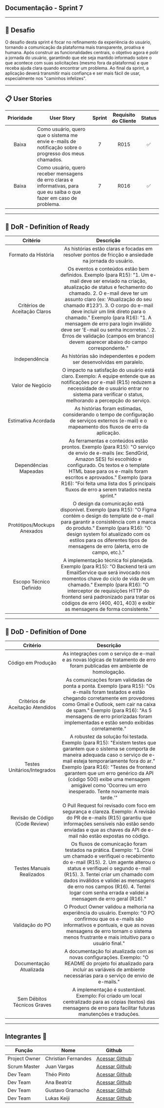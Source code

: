 ## Documentação - Sprint 7

---
## 🏅 Desafio

O desafio desta sprint é focar no refinamento da experiência do usuário, tornando a comunicação da plataforma mais transparente, proativa e humana. Após construir as funcionalidades centrais, o objetivo agora é polir a jornada do usuário, garantindo que ele seja mantido informado sobre o que acontece com suas solicitações (mesmo fora da plataforma) e que receba ajuda clara quando encontrar um problema. Ao final da sprint, a aplicação deverá transmitir mais confiança e ser mais fácil de usar, especialmente nos "caminhos infelizes".

---
## 📋 User Stories

| Prioridade | User Story                                                                                                                                       | Sprint | Requisito do Cliente | Status   |
| :--------: | -----------------------------------------------------------------------------------------------------------------------------------------------  | :----: | :------------------: | :------: |
|    Baixa   |	Como usuário, quero que o sistema me envie e-mails de notificação sobre o progresso dos meus chamados.                                          |   7    | R015                 |    ✅    |
|    Baixa	 |	Como usuário, quero receber mensagens de erro claras e informativas, para que eu saiba o que fazer em caso de problema.                         |   7    | R016                 |    ✅    |

---

## 🏅 DoR - Definition of Ready

|  Critério                    | Descrição                                                                                                                                                                                                                                                                                                                                                                                                                                                                                                   |
| :--------------------------: | :---------------------------------------------------------------------------------------------------------------------------------------------------------------------------------------------------------------------------------------------------------------------------------------------------------------------------------------------------------------------------------------------------------------------------------------------------------------------------------------------------------: |
|Formato da História           |	As histórias estão claras e focadas em resolver pontos de fricção e ansiedade na jornada do usuário.                                                                                                                                                                                                                                                                                                                                                                                                       |
|Critérios de Aceitação Claros |	Os eventos e conteúdos estão bem definidos. Exemplo (para R15): "1. Um e-mail deve ser enviado na criação, atualização de status e fechamento do chamado. 2. O e-mail deve ter um assunto claro (ex: 'Atualização do seu chamado #123'). 3. O corpo do e-mail deve incluir um link direto para o chamado." Exemplo (para R16): "1. A mensagem de erro para login inválido deve ser 'E-mail ou senha incorretos.'. 2. Erros de validação (campos em branco) devem aparecer abaixo do campo correspondente." |
|Independência                 |	As histórias são independentes e podem ser desenvolvidas em paralelo.                                                                                                                                                                                                                                                                                                                                                                                                                                      |
|Valor de Negócio              |	O impacto na satisfação do usuário está claro. Exemplo: A equipe entende que as notificações por e-mail (R15) reduzem a necessidade de o usuário entrar no sistema para verificar o status, melhorando a percepção do serviço.                                                                                                                                                                                                                                                                             |
|Estimativa Acordada           |	As histórias foram estimadas, considerando o tempo de configuração de serviços externos (e-mail) e o mapeamento dos fluxos de erro da aplicação.                                                                                                                                                                                                                                                                                                                                                           |
|Dependências Mapeadas         |	As ferramentas e conteúdos estão prontos. Exemplo (para R15): "O serviço de envio de e-mails (ex: SendGrid, Amazon SES) foi escolhido e configurado. Os textos e o template HTML base para os e-mails foram escritos e aprovados." Exemplo (para R16): "Foi feita uma lista dos 5 principais fluxos de erro a serem tratados nesta sprint."                                                                                                                                                                |
|Protótipos/Mockups Anexados   |	O design da comunicação está disponível. Exemplo (para R15): "O Figma contém o design do template de e-mail para garantir a consistência com a marca do produto." Exemplo (para R16): "O design system foi atualizado com os estilos para os diferentes tipos de mensagens de erro (alerta, erro de campo, etc.)."                                                                                                                                                                                         |
|Escopo Técnico Definido       |	A implementação técnica foi planejada. Exemplo (para R15): "O Backend terá um EmailService que será invocado nos momentos chave do ciclo de vida de um chamado." Exemplo (para R16): "O interceptor de requisições HTTP do frontend será padronizado para tratar os códigos de erro (400, 401, 403) e exibir as mensagens de forma consistente."                                                                                                                                                           |

---

## 🏅 DoD - Definition of Done

|  Critério                       | Descrição                                                                                                                                                                                                                                                                                                                                                                            |
| :-----------------------------: | :----------------------------------------------------------------------------------------------------------------------------------------------------------------------------------------------------------------------------------------------------------------------------------------------------------------------------------------------------------------------------------: |
|Código em Produção               |	As integrações com o serviço de e-mail e as novas lógicas de tratamento de erro foram publicadas em ambiente de homologação.                                                                                                                                                                                                                                                         |
|Critérios de Aceitação Atendidos |	As comunicações foram validadas de ponta a ponta. Exemplo (para R15): "Os e-mails foram testados e estão chegando corretamente em provedores como Gmail e Outlook, sem cair na caixa de spam." Exemplo (para R16): "As 5 mensagens de erro priorizadas foram implementadas e estão sendo exibidas corretamente."                                                                     |
|Testes Unitários/Integrados      |	A robustez da solução foi testada. Exemplo (para R15): "Existem testes que garantem que o sistema se comporta de maneira adequada caso o serviço de e-mail esteja temporariamente fora do ar." Exemplo (para R16): "Testes de frontend garantem que um erro genérico da API (código 500) exibe uma mensagem amigável como 'Ocorreu um erro inesperado. Tente novamente mais tarde.'" |
|Revisão de Código (Code Review)  |	O Pull Request foi revisado com foco em segurança e clareza. Exemplo: A revisão do PR de e-mails (R15) garantiu que informações sensíveis não estão sendo enviadas e que as chaves da API de e-mail não estão expostas no código.                                                                                                                                                    |
|Testes Manuais Realizados        |	Os fluxos de comunicação foram testados na prática. Exemplo: "1. Criei um chamado e verifiquei o recebimento do e-mail (R15). 2. Um agente alterou o status e verifiquei o segundo e-mail (R15). 3. Tentei criar um chamado com dados inválidos e validei as mensagens de erro nos campos (R16). 4. Tentei logar com senha errada e validei a mensagem de erro geral (R16)."         |
|Validação do PO                  |	O Product Owner validou a melhoria na experiência do usuário. Exemplo: "O PO confirmou que os e-mails são informativos e pontuais, e que as novas mensagens de erro tornam o sistema menos frustrante e mais intuitivo para o usuário final."                                                                                                                                        |
|Documentação Atualizada          |	A documentação foi atualizada com as novas configurações. Exemplo: "O README do projeto foi atualizado para incluir as variáveis de ambiente necessárias para o serviço de envio de e-mails."                                                                                                                                                                                        |
|Sem Débitos Técnicos Graves      |	A implementação é sustentável. Exemplo: Foi criado um local centralizado para as cópias (textos) das mensagens de erro para facilitar futuras manutenções e traduções.                                                                                                                                                                                                               |

---

## Integrantes 👥 <a id="integrantes"></a>

Função       | Nome                | Github                                                       |
------------ | --------------------| -------------------------------------------------------------|
Project Owner| Christian Fernandes | [Acessar Github](https://github.com/ChristianFernandesLemos) |
Scrum Master | Juan Vargas         | [Acessar Github](https://github.com/RenteriaJuan)            |
Dev Team     | Théo Pinto          | [Acessar Github](https://github.com/Thorphinm)               |
Dev Team     | Ana Beatriz         | [Acessar Github](https://github.com/Anasouza2802)            |
Dev Team     |Gustavo Gramacho     | [Acessar Github](https://github.com/gramachoo)               |
Dev Team     | Lukas Keiji         | [Acessar Github](https://github.com/Lucaskeiji)              |
